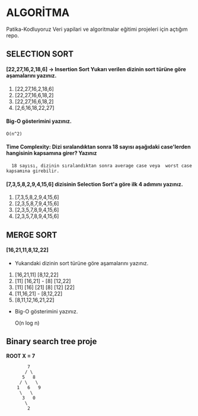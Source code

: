 # ALGORİTMA

Patika-Kodluyoruz Veri yapilari ve algoritmalar eğitimi projeleri için açtığım repo.

##

## SELECTION SORT

#### [22,27,16,2,18,6] -> Insertion Sort Yukarı verilen dizinin sort türüne göre aşamalarını yazınız.

1.  [22,27,16,2,18,6]
2.  [22,27,16,6,18,2]
3.  [22,27,16,6,18,2]
4.  [2,6,16,18,22,27]

#### Big-O gösterimini yazınız.

    O(n^2)

#### Time Complexity: Dizi sıralandıktan sonra 18 sayısı aşağıdaki case'lerden hangisinin kapsamına girer? Yazınız

      18 sayısı, dizinin sıralandıktan sonra average case veya  worst case  kapsamına girebilir.

#### [7,3,5,8,2,9,4,15,6] dizisinin Selection Sort'a göre ilk 4 adımını yazınız.

1.  [7,3,5,8,2,9,4,15,6]
2.  [2,3,5,8,7,9,4,15,6]
3.  [2,3,5,7,8,9,4,15,6]
4.  [2,3,5,7,8,9,4,15,6]

## MERGE SORT

#### [16,21,11,8,12,22]

- Yukarıdaki dizinin sort türüne göre aşamalarını yazınız.

1.  [16,21,11] [8,12,22]
2.  [11] [16,21] - [8] [12,22]
3.  [11] [16] [21] [8] [12] [22]
4.  [11,16,21] - [8,12,22]
5.  [8,11,12,16,21,22]

- Big-O gösterimini yazınız.

  O(n log n)

## Binary search tree proje

**ROOT X = 7**

            7
           / \
          5   8
         / \   \
        1   6   9
         \   \
          3   0
           \
            2
